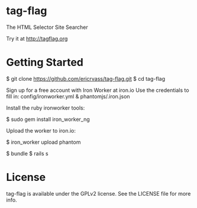 tag-flag
========

The HTML Selector Site Searcher

Try it at http://tagflag.org

Getting Started
===============

$ git clone https://github.com/ericrvass/tag-flag.git
$ cd tag-flag

Sign up for a free account with Iron Worker at iron.io
Use the credentials to fill in: config/ironworker.yml & phantomjs/.iron.json

Install the ruby ironworker tools:

$ sudo gem install iron_worker_ng

Upload the worker to iron.io:

$ iron_worker upload phantom

$ bundle
$ rails s

License
=======

tag-flag is available under the GPLv2 license. See the LICENSE file for more info.
